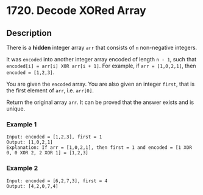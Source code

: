 # 1720. Decode XORed Array

## Description

There is a **hidden** integer array `arr` that consists of `n` non-negative integers.

It was `encoded` into another integer array encoded of length `n - 1`, such that `encoded[i] = arr[i] XOR arr[i + 1]`. For example, if `arr = [1,0,2,1]`, then `encoded = [1,2,3]`.

You are given the `encoded` array. You are also given an integer `first`, that is the first element of `arr`, i.e. `arr[0]`.

Return the original array `arr`. It can be proved that the answer exists and is unique.

### Example 1

```
Input: encoded = [1,2,3], first = 1
Output: [1,0,2,1]
Explanation: If arr = [1,0,2,1], then first = 1 and encoded = [1 XOR 0, 0 XOR 2, 2 XOR 1] = [1,2,3]
```
### Example 2
```
Input: encoded = [6,2,7,3], first = 4
Output: [4,2,0,7,4]
```
